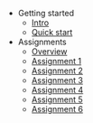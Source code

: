 * Getting started
    * [Intro](/)
    * [Quick start](/home/getting_started)
* Assignments
    * [Overview](/assignments/)
    * [Assignment 1](/assignments/assignment_1)
    * [Assignment 2](/assignments/assignment_2)
    * [Assignment 3](/assignments/assignment_3)
    * [Assignment 4](/assignments/assignment_4)
    * [Assignment 5](/assignments/assignment_5)
    * [Assignment 6](/assignments/assignment_6)
